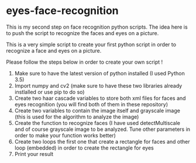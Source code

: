 # eyes-face-recognition
This is my second step on face recognition python scripts. The idea here is to push the script to recognize the faces and eyes on a picture.

This is a very simple script to create your first python script in order to recognize a face and eyes on a picture.

Please follow the steps below in order to create your own script !

1. Make sure to have the latest version of python installed (I used Python 3.5)
2. Import numpy and cv2 (make sure to have these two libraries already instlalled or use pip to do so)
3. Create two haar cascade variables to store both xml files for faces and eyes recognition (you will find both of them in these repository)
4. Create two variables to contain the image itself and grayscale image (this is used for the algorithm to analyze the image)
5. Create the function to recognize faces (I have used detectMultiscale and of course grayscale image to be analyzed. Tune other parameters in order to make your function works better)
6. Create two loops the first one that create a rectangle for faces and other loop (embedded) in order to create the rectangle for eyes
7. Print your result

